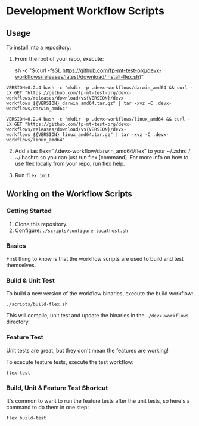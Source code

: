 # Development Workflow Scripts

## Usage

To install into a repository:

1. From the root of your repo, execute:

    sh -c "$(curl -fsSL https://github.com/fp-mt-test-org/devx-workflows/releases/latest/download/install-flex.sh)"


```
VERSION=0.2.4 bash -c 'mkdir -p .devx-workflows/darwin_amd64 && curl -LX GET "https://github.com/fp-mt-test-org/devx-workflows/releases/download/v${VERSION}/devx-workflows_${VERSION}_darwin_amd64.tar.gz" | tar -xvz -C .devx-workflows/darwin_amd64'
```

```
VERSION=0.2.4 bash -c 'mkdir -p .devx-workflows/linux_amd64 && curl -LX GET "https://github.com/fp-mt-test-org/devx-workflows/releases/download/v${VERSION}/devx-workflows_${VERSION}_linux_amd64.tar.gz" | tar -xvz -C .devx-workflows/linux_amd64'
```

2. Add alias flex="./.devx-workflow/darwin_amd64/flex" to your ~/.zshrc / ~/.bashrc so you can just run flex [command]. For more info on how to use flex locally from your repo, run flex help. 

3. Run `flex init`

## Working on the Workflow Scripts

### Getting Started

1. Clone this repository.
2. Configure: `./scripts/configure-localhost.sh`

### Basics

First thing to know is that the workflow scripts are used to build and test themselves.

### Build & Unit Test

To build a new version of the workflow binaries, execute the build workflow:

    ./scripts/build-flex.sh

This will compile, unit test and update the binaries in the `./devx-workflows` directory.

### Feature Test

Unit tests are great, but they don't mean the features are working!

To execute feature tests, execute the test workflow:

    flex test

### Build, Unit & Feature Test Shortcut

It's common to want to run the feature tests after the unit tests, so here's a command to do them in one step:

    flex build-test
